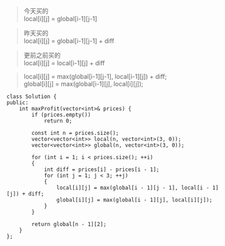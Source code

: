 >今天买的  
local[i][j] = global[i-1][j-1]

>昨天买的   
local[i][j] = global[i-1][j-1] + diff

>更前之前买的  
local[i][j] = local[i-1][j] + diff  

>local[i][j] = max(global[i-1][j-1], local[i-1][j]) + diff;  
global[i][j] = max(global[i-1][j], local[i][j]);


```
class Solution {
public:
	int maxProfit(vector<int>& prices) {
		if (prices.empty())
			return 0;

		const int n = prices.size();
		vector<vector<int>> local(n, vector<int>(3, 0));
		vector<vector<int>> global(n, vector<int>(3, 0));

		for (int i = 1; i < prices.size(); ++i)
		{
			int diff = prices[i] - prices[i - 1];
			for (int j = 1; j < 3; ++j)
			{
				local[i][j] = max(global[i - 1][j - 1], local[i - 1][j]) + diff;
				global[i][j] = max(global[i - 1][j], local[i][j]);
			}
		}

		return global[n - 1][2];
	}
};
```
